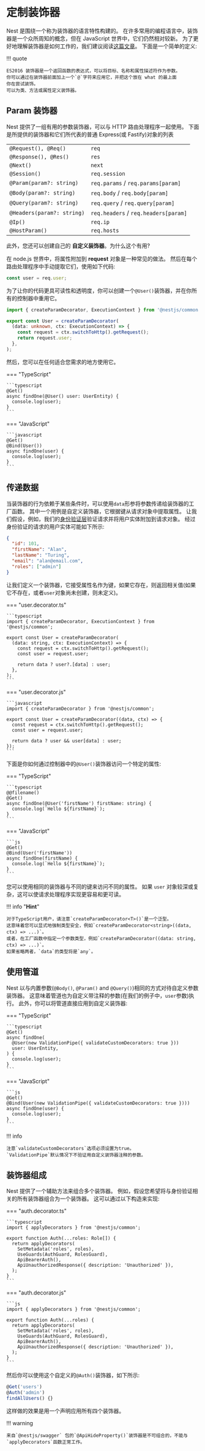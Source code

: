 # 定制装饰器

Nest 是围绕一个称为装饰器的语言特性构建的。
在许多常用的编程语言中，装饰器是一个众所周知的概念，但在 JavaScript 世界中，它们仍然相对较新。
为了更好地理解装饰器是如何工作的，我们建议阅读[这篇文章](https://medium.com/google-developers/exploring-es7-decorators-76ecb65fb841)。
下面是一个简单的定义:

!!! quote

    ES2016 装饰器是一个返回函数的表达式，可以将目标、名称和属性描述符作为参数。
    你可以通过在装饰器前面加上一个`@`字符来应用它，并把这个放在 what 的最上面
    你在尝试装饰。
    可以为类、方法或属性定义装饰器。

## Param 装饰器

Nest 提供了一组有用的参数装饰器，可以与 HTTP 路由处理程序一起使用。
下面是所提供的装饰器和它们所代表的普通 Express(或 Fastify)对象的列表

<table>
  <tbody>
    <tr>
      <td><code>@Request(), @Req()</code></td>
      <td><code>req</code></td>
    </tr>
    <tr>
      <td><code>@Response(), @Res()</code></td>
      <td><code>res</code></td>
    </tr>
    <tr>
      <td><code>@Next()</code></td>
      <td><code>next</code></td>
    </tr>
    <tr>
      <td><code>@Session()</code></td>
      <td><code>req.session</code></td>
    </tr>
    <tr>
      <td><code>@Param(param?: string)</code></td>
      <td><code>req.params</code> / <code>req.params[param]</code></td>
    </tr>
    <tr>
      <td><code>@Body(param?: string)</code></td>
      <td><code>req.body</code> / <code>req.body[param]</code></td>
    </tr>
    <tr>
      <td><code>@Query(param?: string)</code></td>
      <td><code>req.query</code> / <code>req.query[param]</code></td>
    </tr>
    <tr>
      <td><code>@Headers(param?: string)</code></td>
      <td><code>req.headers</code> / <code>req.headers[param]</code></td>
    </tr>
    <tr>
      <td><code>@Ip()</code></td>
      <td><code>req.ip</code></td>
    </tr>
    <tr>
      <td><code>@HostParam()</code></td>
      <td><code>req.hosts</code></td>
    </tr>
  </tbody>
</table>

此外，您还可以创建自己的 **自定义装饰器**。为什么这个有用?

在 node.js 世界中，将属性附加到 **request** 对象是一种常见的做法。
然后在每个路由处理程序中手动提取它们，使用如下代码:

```typescript
const user = req.user;
```

为了让你的代码更具可读性和透明度，你可以创建一个`@User()`装饰器，并在你所有的控制器中重用它。

```typescript title="user.decorator.ts"
import { createParamDecorator, ExecutionContext } from '@nestjs/common';

export const User = createParamDecorator(
  (data: unknown, ctx: ExecutionContext) => {
    const request = ctx.switchToHttp().getRequest();
    return request.user;
  },
);
```

然后，您可以在任何适合您需求的地方使用它。

=== "TypeScript"

    ```typescript
    @Get()
    async findOne(@User() user: UserEntity) {
      console.log(user);
    }
    ```

=== "JavaScript"

    ```javascript
    @Get()
    @Bind(User())
    async findOne(user) {
      console.log(user);
    }
    ```

## 传递数据

当装饰器的行为依赖于某些条件时，可以使用`data`形参将参数传递给装饰器的工厂函数。
其中一个用例是自定义装饰器，它根据键从请求对象中提取属性。
让我们假设，例如，我们的[身份验证层](techniques/authentication#implementing-passport-strategies)验证请求并将用户实体附加到请求对象。
经过身份验证的请求的用户实体可能如下所示:

```json
{
  "id": 101,
  "firstName": "Alan",
  "lastName": "Turing",
  "email": "alan@email.com",
  "roles": ["admin"]
}
```

让我们定义一个装饰器，它接受属性名作为键，如果它存在，则返回相关值(如果它不存在，或者`user`对象尚未创建，则未定义)。

=== "user.decorator.ts"

    ```typescript
    import { createParamDecorator, ExecutionContext } from '@nestjs/common';

    export const User = createParamDecorator(
      (data: string, ctx: ExecutionContext) => {
        const request = ctx.switchToHttp().getRequest();
        const user = request.user;

        return data ? user?.[data] : user;
      },
    );
    ```

=== "user.decorator.js"

    ```javascript
    import { createParamDecorator } from '@nestjs/common';

    export const User = createParamDecorator((data, ctx) => {
      const request = ctx.switchToHttp().getRequest();
      const user = request.user;

      return data ? user && user[data] : user;
    });
    ```

下面是你如何通过控制器中的`@User()`装饰器访问一个特定的属性:

=== "TypeScript"

    ```typescript
    @@filename()
    @Get()
    async findOne(@User('firstName') firstName: string) {
      console.log(`Hello ${firstName}`);
    }
    ```

=== "JavaScript"

    ```js
    @Get()
    @Bind(User('firstName'))
    async findOne(firstName) {
      console.log(`Hello ${firstName}`);
    }
    ```

您可以使用相同的装饰器与不同的键来访问不同的属性。
如果 `user` 对象较深或复杂，这可以使请求处理程序实现更容易和更可读。

!!! info "**Hint**"

    对于TypeScript用户，请注意`createParamDecorator<T>()`是一个泛型。
    这意味着您可以显式地强制类型安全，例如`createParamDecorator<string>((data, ctx) => ...)`。
    或者，在工厂函数中指定一个参数类型，例如`createParamDecorator((data: string, ctx) => ...)`。
    如果省略两者，`data`的类型将是`any`。

## 使用管道

Nest 以与内置参数(`@Body()`, `@Param()` and `@Query()`)相同的方式对待自定义参数装饰器。
这意味着管道也为自定义带注释的参数(在我们的例子中，`user`参数)执行。
此外，你可以将管道直接应用到自定义装饰器:

=== "TypeScript"

    ```typescript
    @Get()
    async findOne(
      @User(new ValidationPipe({ validateCustomDecorators: true }))
      user: UserEntity,
    ) {
      console.log(user);
    }
    ```

=== "JavaScript"

    ```js
    @Get()
    @Bind(User(new ValidationPipe({ validateCustomDecorators: true })))
    async findOne(user) {
      console.log(user);
    }
    ```

!!! info

    注意`validateCustomDecorators`选项必须设置为true。
    `ValidationPipe`默认情况下不验证用自定义装饰器注释的参数。

## 装饰器组成

Nest 提供了一个辅助方法来组合多个装饰器。
例如，假设您希望将与身份验证相关的所有装饰器组合为一个装饰器。
这可以通过以下构造来实现:

=== "auth.decorator.ts"

    ```typescript
    import { applyDecorators } from '@nestjs/common';

    export function Auth(...roles: Role[]) {
      return applyDecorators(
        SetMetadata('roles', roles),
        UseGuards(AuthGuard, RolesGuard),
        ApiBearerAuth(),
        ApiUnauthorizedResponse({ description: 'Unauthorized' }),
      );
    }
    ```

=== "auth.decorator.js"

    ```js
    import { applyDecorators } from '@nestjs/common';

    export function Auth(...roles) {
      return applyDecorators(
        SetMetadata('roles', roles),
        UseGuards(AuthGuard, RolesGuard),
        ApiBearerAuth(),
        ApiUnauthorizedResponse({ description: 'Unauthorized' }),
      );
    }
    ```

然后你可以使用这个自定义的`@Auth()`装饰器，如下所示:

```typescript
@Get('users')
@Auth('admin')
findAllUsers() {}
```

这样做的效果是用一个声明应用所有四个装饰器。

!!! warning

    来自`@nestjs/swagger` 包的`@ApiHideProperty()`装饰器是不可组合的，不能与`applyDecorators`函数正常工作。
